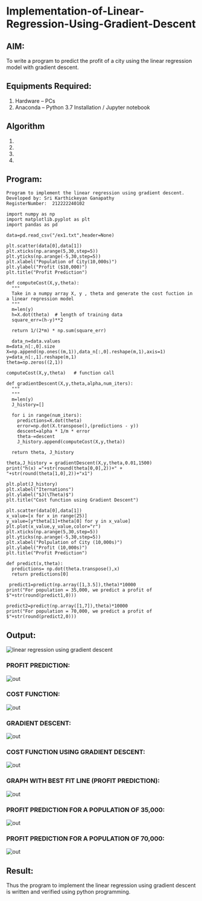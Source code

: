 # Implementation-of-Linear-Regression-Using-Gradient-Descent

## AIM:
To write a program to predict the profit of a city using the linear regression model with gradient descent.

## Equipments Required:
1. Hardware – PCs
2. Anaconda – Python 3.7 Installation / Jupyter notebook

## Algorithm
1. 
2. 
3. 
4. 

## Program:
```
Program to implement the linear regression using gradient descent.
Developed by: Sri Karthickeyan Ganapathy
RegisterNumber:  212222240102

import numpy as np
import matplotlib.pyplot as plt
import pandas as pd

data=pd.read_csv("/ex1.txt",header=None)

plt.scatter(data[0],data[1])
plt.xticks(np.arange(5,30,step=5))
plt.yticks(np.arange(-5,30,step=5))
plt.xlabel("Population of City(10,000s)")
plt.ylabel("Profit ($10,000)")
plt.title("Profit Prediction")

def computeCost(X,y,theta):
  """
  Take in a numpy array X, y , theta and generate the cost fuction in a linear regression model
  """
  m=len(y)
  h=X.dot(theta)  # length of training data
  square_err=(h-y)**2 

  return 1/(2*m) * np.sum(square_err)  
  
  data_n=data.values
m=data_n[:,0].size
X=np.append(np.ones((m,1)),data_n[:,0].reshape(m,1),axis=1)
y=data_n[:,1].reshape(m,1)
theta=np.zeros((2,1))

computeCost(X,y,theta)   # function call

def gradientDescent(X,y,theta,alpha,num_iters):
  """
  """
  m=len(y)
  J_history=[]

  for i in range(num_iters):
    predictions=X.dot(theta)
    error=np.dot(X.transpose(),(predictions - y))
    descent=alpha * 1/m * error
    theta-=descent
    J_history.append(computeCost(X,y,theta))

  return theta, J_history
  
theta,J_history = gradientDescent(X,y,theta,0.01,1500)
print("h(x) ="+str(round(theta[0,0],2))+" + "+str(round(theta[1,0],2))+"x1")

plt.plot(J_history)
plt.xlabel("Iternations")
plt.ylabel("$J(\Theta)$")
plt.title("Cost function using Gradient Descent")

plt.scatter(data[0],data[1])
x_value=[x for x in range(25)]
y_value=[y*theta[1]+theta[0] for y in x_value]
plt.plot(x_value,y_value,color="r")
plt.xticks(np.arange(5,30,step=5))
plt.yticks(np.arange(-5,30,step=5))
plt.xlabel("Polpulation of City (10,000s)")
plt.ylabel("Profit (10,000s)")
plt.title("Profit Prediction")

def predict(x,theta):
  predictions= np.dot(theta.transpose(),x)
  return predictions[0]
  
 predict1=predict(np.array([1,3.5]),theta)*10000
print("For population = 35,000, we predict a profit of $"+str(round(predict1,0)))

predict2=predict(np.array([1,7]),theta)*10000
print("For population = 70,000, we predict a profit of $"+str(round(predict2,0)))
```

## Output:
![linear regression using gradient descent](sam.png)
### PROFIT PREDICTION:
![out](https://user-images.githubusercontent.com/115707860/229810205-e3213d36-1d63-4814-9403-c6443c0f8d34.png)
### COST FUNCTION:
![out](https://user-images.githubusercontent.com/115707860/229810399-a24dc2e0-3767-4363-a598-442a9c08b9cb.png)
### GRADIENT DESCENT:
![out](https://user-images.githubusercontent.com/115707860/229810569-1349a4dc-1e6b-4ecb-a97e-4c664e1a649f.png)
### COST FUNCTION USING GRADIENT DESCENT:
![out](https://user-images.githubusercontent.com/115707860/229810861-8bb4ce4e-4e44-4cea-a773-b175a93c7bc6.png)
### GRAPH WITH BEST FIT LINE (PROFIT PREDICTION):
![out](https://user-images.githubusercontent.com/115707860/229811328-621bb11e-0b69-4642-a370-678aaf263177.png)
### PROFIT PREDICTION FOR A POPULATION OF 35,000:
![out](https://user-images.githubusercontent.com/115707860/229811762-82adce62-6abf-49bd-b9f8-2eca2fb80725.png)
### PROFIT PREDICTION FOR A POPULATION OF 70,000:
![out](https://user-images.githubusercontent.com/115707860/229811946-3177730d-a45c-4243-8f4c-0f3d81813120.png)
## Result:
Thus the program to implement the linear regression using gradient descent is written and verified using python programming.
